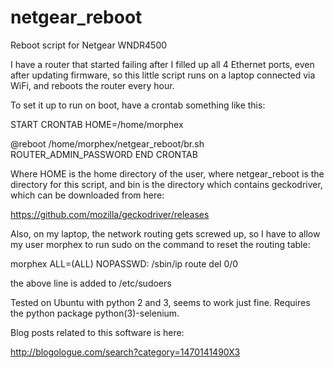 # netgear_reboot
Reboot script for Netgear WNDR4500

I have a router that started failing after I filled up all 4 Ethernet ports,
even after updating firmware, so this little script runs on a laptop
connected via WiFi, and reboots the router every hour.

To set it up to run on boot, have a crontab something like this:

START CRONTAB
HOME=/home/morphex

@reboot /home/morphex/netgear_reboot/br.sh ROUTER_ADMIN_PASSWORD
END CRONTAB

Where HOME is the home directory of the user, where netgear_reboot is the
directory for this script, and bin is the directory which contains
geckodriver, which can be downloaded from here:

https://github.com/mozilla/geckodriver/releases

Also, on my laptop, the network routing gets screwed up, so I have to allow
my user morphex to run sudo on the command to reset the routing table:

morphex ALL=(ALL) NOPASSWD: /sbin/ip route del 0/0

the above line is added to /etc/sudoers

Tested on Ubuntu with python 2 and 3, seems to work just fine. Requires
the python package python(3)-selenium.

Blog posts related to this software is here:

  http://blogologue.com/search?category=1470141490X3
